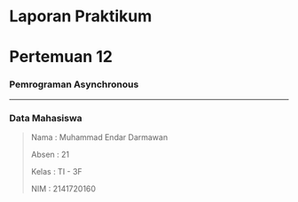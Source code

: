 # **Laporan Praktikum**
# **Pertemuan 12**
### **Pemrograman Asynchronous**
------


### **Data Mahasiswa**


><p>Nama : Muhammad Endar Darmawan<p>
>Absen : 21<p>
>Kelas : TI - 3F<p>
>NIM : 2141720160<p>


<br>